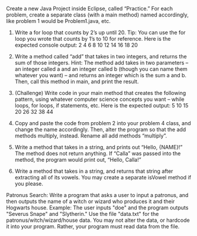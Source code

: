 Create a new Java Project inside Eclipse, called “Practice.” For each problem, create a separate class (with a main method) named accordingly, like problem 1 would be Problem1.java, etc.
 
1. Write a for loop that counts by 2’s up until 20. Tip: You can use the for loop you wrote that counts by 1’s to 10 for reference. Here is the expected console output:
2
4
6
8
10
12
14
16
18
20

2. Write a method called “add” that takes in two integers, and returns the sum of those integers. Hint: The method add takes in two parameters – an integer called a and an integer called b  (though you can name them whatever you want) – and returns an integer which is the sum a and b. Then, call this method in main, and print the result. 

3. (Challenge) Write code in your main method that creates the following pattern, using whatever computer science concepts you want – while loops, for loops, if statements, etc. Here is the expected output:
5
10
15
20
26
32
38
44

4. Copy and paste the code from problem 2 into your problem 4 class, and change the name accordingly. Then, alter the program so that the add methods multiply, instead. Rename all add methods “multiply”.

5. Write a method that takes in a string, and prints out “Hello, {NAME}!” The method does not return anything. If “Calla” was passed into the method, the program would print out, “Hello, Calla!”

6. Write a method that takes in a string, and returns that string after extracting all of its vowels. You may create a separate isVowel method if you please.

Patronus Search: Write a program that asks a user to input a patronus, and then outputs the name of a witch or wizard who produces it and their Hogwarts house. Example: The user inputs "doe" and the program outputs "Severus Snape" and "Slytherin." Use the file "data.txt" for the patronus/witch/wizard/house data. You may not alter the data, or hardcode it into your program. Rather, your program must read data from the file. 
